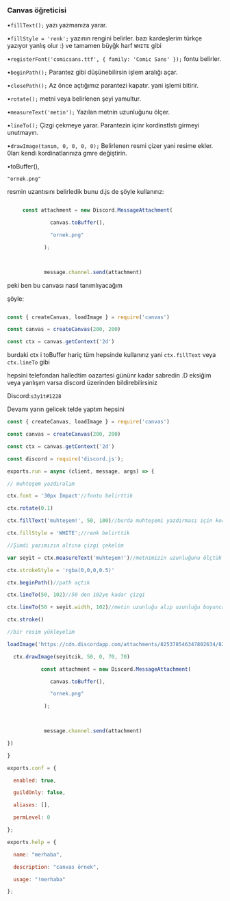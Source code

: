 
### Canvas öğreticisi

•```fillText();``` yazı yazmanıza yarar.

•```fillStyle = 'renk';``` yazının rengini belirler. bazı kardeşlerim türkçe yazıyor yanlış olur :) ve tamamen büyğk harf `WHITE` gibi

•```registerFont('comicsans.ttf', { family: 'Comic Sans' });``` fontu belirler.

•```beginPath();``` Parantez gibi düşünebilirsin işlem aralığı açar.

•```closePath();``` Az önce açtığımız parantezi kapatır. yani işlemi bitirir.

•```rotate();``` metni veya belirlenen şeyi yamultur.

•```measureText('metin');``` Yazılan metnin uzunluğunu ölçer.

•```lineTo();``` Çizgi çekmeye yarar. Parantezin içinr kordinstlstı girmeyi unutmayın.

•```drawImage(tanım, 0, 0, 0, 0);```  Belirlenen resmi çizer yani resime ekler. 0ları kendi kordinatlarınıza gmre değiştirin.

•toBuffer(),

    "ornek.png"

    

resmin uzantısını belirledik bunu d.js de şöyle kullanırız:

```js

     const attachment = new Discord.MessageAttachment(

              canvas.toBuffer(),

              "ornek.png"

            );

            

            message.channel.send(attachment)

```

peki ben bu canvası nasıl tanımlıyacağım

şöyle:

```js

const { createCanvas, loadImage } = require('canvas')

const canvas = createCanvas(200, 200)

const ctx = canvas.getContext('2d')

```

burdaki ctx i toBuffer hariç tüm hepsinde kullanırız yani ```ctx.fillText``` veya ```ctx.lineTo``` gibi 

hepsini telefondan halledtim oazartesi gününr kadar sabredin .D eksiğim veya yanlışım varsa discord üzerinden bildirebilirsiniz

Discord:```s3y1t#1228```

Devamı yarın gelicek telde yaptım hepsini 
```js
const { createCanvas, loadImage } = require('canvas')

const canvas = createCanvas(200, 200)

const ctx = canvas.getContext('2d')

const discord = require('discord.js');

exports.run = async (client, message, args) => {

// muhteşem yazdıralım

ctx.font = '30px Impact'//fontu belirttik

ctx.rotate(0.1)

ctx.fillText('muhteşem!', 50, 100)//burda muhteşemi yazdırması için kordinatları belirttik photshop vs kullanarak dsha basit bir şekilde kordinst belirtebilirsiniz.

ctx.fillStyle = 'WHITE';//renk belirttik

//Şimdi yazımızın altına çizgi çekelim

var seyit = ctx.measureText('muhteşem!')//metnimizin uzunluğunu ölçtük

ctx.strokeStyle = 'rgba(0,0,0,0.5)'

ctx.beginPath()//path açtık

ctx.lineTo(50, 102)//50 den 102ye kadar çizgi 

ctx.lineTo(50 + seyit.width, 102)//metin uzunluğu alıp uzunluğu boyunca çizgi çektik 

ctx.stroke()

//bir resim yükleyelim

loadImage('https://cdn.discordapp.com/attachments/825378546347802634/827925630632460338/hand-painted-watercolor-background-with-sky-clouds-shape_24972-1095.jpg').then((seyitcik) => {//şu kısımda resim yazsakda olurdu çalan piçler var kusurbakmayın

  ctx.drawImage(seyitcik, 50, 0, 70, 70)

           const attachment = new Discord.MessageAttachment(

              canvas.toBuffer(),

              "ornek.png"

            );

            

            message.channel.send(attachment)

})

}

exports.conf = {

  enabled: true,

  guildOnly: false,

  aliases: [],

  permLevel: 0

};

exports.help = {

  name: "merhaba",

  description: "canvas örnek",

  usage: "!merhaba"

};
```

 
